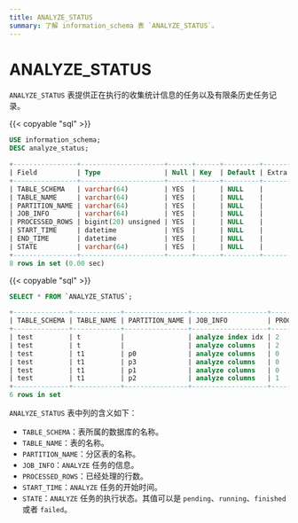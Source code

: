 ```yaml
---
title: ANALYZE_STATUS
summary: 了解 information_schema 表 `ANALYZE_STATUS`。
---
```


# ANALYZE_STATUS

`ANALYZE_STATUS` 表提供正在执行的收集统计信息的任务以及有限条历史任务记录。

{{< copyable "sql" >}}

```sql
USE information_schema;
DESC analyze_status;
```

```sql
+----------------+---------------------+------+------+---------+-------+
| Field          | Type                | Null | Key  | Default | Extra |
+----------------+---------------------+------+------+---------+-------+
| TABLE_SCHEMA   | varchar(64)         | YES  |      | NULL    |       |
| TABLE_NAME     | varchar(64)         | YES  |      | NULL    |       |
| PARTITION_NAME | varchar(64)         | YES  |      | NULL    |       |
| JOB_INFO       | varchar(64)         | YES  |      | NULL    |       |
| PROCESSED_ROWS | bigint(20) unsigned | YES  |      | NULL    |       |
| START_TIME     | datetime            | YES  |      | NULL    |       |
| END_TIME       | datetime            | YES  |      | NULL    |       |
| STATE          | varchar(64)         | YES  |      | NULL    |       |
+----------------+---------------------+------+------+---------+-------+
8 rows in set (0.00 sec)
```

{{< copyable "sql" >}}

```sql
SELECT * FROM `ANALYZE_STATUS`;
```

```sql
+--------------+------------+----------------+-------------------+----------------+---------------------+---------------------+----------+
| TABLE_SCHEMA | TABLE_NAME | PARTITION_NAME | JOB_INFO          | PROCESSED_ROWS | START_TIME          | END_TIME            | STATE    |
+--------------+------------+----------------+-------------------+----------------+---------------------+---------------------+----------+
| test         | t          |                | analyze index idx | 2              | 2019-06-21 19:51:14 | 2019-06-21 19:51:14 | finished |
| test         | t          |                | analyze columns   | 2              | 2019-06-21 19:51:14 | 2019-06-21 19:51:15 | finished |
| test         | t1         | p0             | analyze columns   | 0              | 2019-06-21 19:51:15 | 2019-06-21 19:51:15 | finished |
| test         | t1         | p3             | analyze columns   | 0              | 2019-06-21 19:51:15 | 2019-06-21 19:51:16 | finished |
| test         | t1         | p1             | analyze columns   | 0              | 2019-06-21 19:51:15 | 2019-06-21 19:51:16 | finished |
| test         | t1         | p2             | analyze columns   | 1              | 2019-06-21 19:51:15 | 2019-06-21 19:51:16 | finished |
+--------------+------------+----------------+-------------------+----------------+---------------------+---------------------+----------+
6 rows in set
```

`ANALYZE_STATUS` 表中列的含义如下：

* `TABLE_SCHEMA`：表所属的数据库的名称。
* `TABLE_NAME`：表的名称。
* `PARTITION_NAME`：分区表的名称。
* `JOB_INFO`：`ANALYZE` 任务的信息。
* `PROCESSED_ROWS`：已经处理的行数。
* `START_TIME`：`ANALYZE` 任务的开始时间。
* `STATE`：`ANALYZE` 任务的执行状态。其值可以是 `pending`、`running`、`finished` 或者 `failed`。

